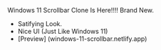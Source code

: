 Windows 11 Scrollbar Clone Is Here!!!! Brand New.

 - Satifying Look.
 - Nice UI (Just Like Windows 11)
 - [Preview] (windows-11-scrollbar.netlify.app)

